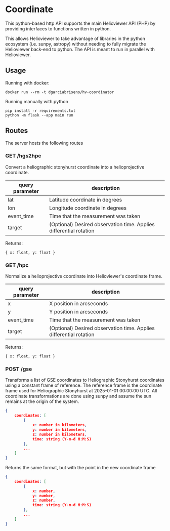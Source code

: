 # Coordinate
This python-based http API supports the main Helioviewer API
(PHP) by providing interfaces to functions written in python.

This allows Helioviewer to take advantage of libraries
in the python ecosystem (i.e. sunpy, astropy) without needing
to fully migrate the Helioviewer back-end to python. The
API is meant to run in parallel with Helioviewer.

## Usage
Running with docker:
```
docker run --rm -t dgarciabriseno/hv-coordinator
```

Running manually with python
```
pip install -r requirements.txt
python -m flask --app main run
```

## Routes

The server hosts the following routes

### GET /hgs2hpc

Convert a heliographic stonyhurst coordinate into a helioprojective coordinate.

| query parameter | description |
|-----------------|-------------|
| lat             | Latitude coordinate in degrees |
| lon             | Longitude coordinate in degrees |
| event_time      | Time that the measurement was taken |
| target          | (Optional) Desired observation time. Applies differential rotation |

Returns:
```
{ x: float, y: float }
```

### GET /hpc

Normalize a helioprojective coordinate into Helioviewer's coordinate frame.

| query parameter | description |
|-----------------|-------------|
| x               | X position in arcseconds |
| y               | Y position in arcseconds |
| event_time      | Time that the measurement was taken |
| target          | (Optional) Desired observation time. Applies differential rotation |

Returns:
```
{ x: float, y: float }
```

### POST /gse

Transforms a list of GSE coordinates to Heliographic Stonyhurst coordinates using
a constant frame of reference. The reference frame is the coordinate frame used
for Heliographic Stonyhurst at 2025-01-01 00:00:00 UTC. All coordinate
transformations are done using sunpy and assume the sun remains at the origin
of the system.

```json
{
    coordinates: [
        {
            x: number in kilometers,
            y: number in kilometers,
            z: number in kilometers,
            time: string (Y-m-d H:M:S)
        },
        ...
    ]
}
```


Returns the same format, but with the point in the new coordinate frame
```json
{
    coordinates: [
        {
            x: number,
            y: number,
            z: number,
            time: string (Y-m-d H:M:S)
        },
        ...
    ]
}
```
